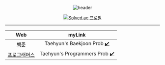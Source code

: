 <div align=center>

![header](https://capsule-render.vercel.app/api?type=waving&color=auto&height=150&section=header&text=ALGORITHM%20🌱&fontSize=40&fontColor=392f31)  

[![Solved.ac 프로필](http://mazassumnida.wtf/api/v2/generate_badge?boj=rlaxogus505)](https://solved.ac/rlaxogus505/)

<hr>

| Web | myLink                          |
| :--: | :--------------------------: |
| [백준](https://www.acmicpc.net/) | Taehyun's Baekjoon Prob [:heavy_check_mark:](./Baekjoon) |
| [프로그래머스](https://programmers.co.kr/) | Taehyun's Programmers Prob [:heavy_check_mark:](./Programmers) |
  
</div>